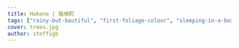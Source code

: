 ```yaml
---
title: Hakone | 箱根町
tags: ["rainy-but-bautiful", "first-foliage-colour", "sleeping-in-a-box"]
cover: trees.jpg
author: steffigb
---
```


<re-img src="trees.jpg" title="A bridge"></re-img>

<re-img src="kawa.jpg" title="Daibutsu"></re-img>

<re-img src="beds.jpg" title="Streets"></re-img>

